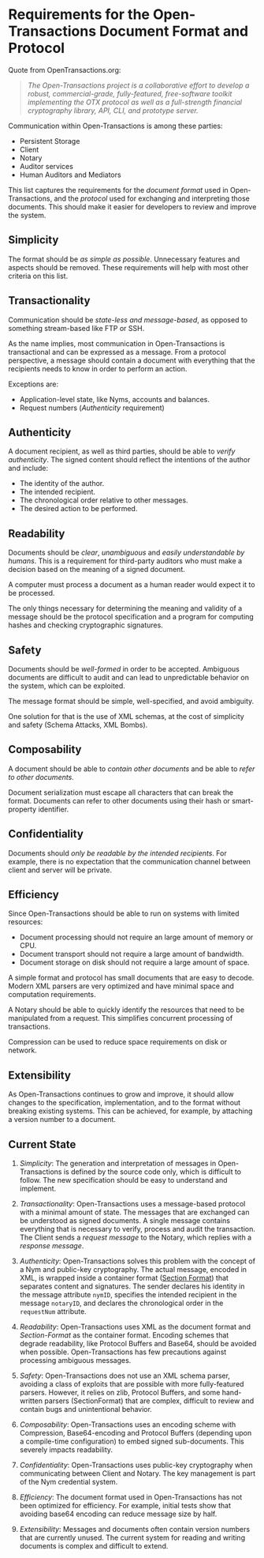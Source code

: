 # Requirements for the Open-Transactions Document Format and Protocol

Quote from OpenTransactions.org:

> *The Open-Transactions project is a collaborative effort to develop a robust,
commercial-grade, fully-featured, free-software toolkit implementing the OTX
protocol as well as a full-strength financial cryptography library, API, CLI,
and prototype server.*

Communication within Open-Transactions is among these parties:

* Persistent Storage
* Client
* Notary
* Auditor services
* Human Auditors and Mediators

This list captures the requirements for the *document format* used in
Open-Transactions, and the *protocol* used for exchanging and interpreting those
documents. This should make it easier for developers to review and improve the
system.

## Simplicity

The format should be *as simple as possible*. Unnecessary features and aspects
should be removed. These requirements will help with most other criteria on this
list.

## Transactionality

Communication should be *state-less and message-based*, as opposed to something
stream-based like FTP or SSH.

As the name implies, most communication in Open-Transactions is transactional
and can be expressed as a message. From a protocol perspective, a message should
contain a document with everything that the recipients needs to know in
order to perform an action.

Exceptions are:
* Application-level state, like Nyms, accounts and balances.
* Request numbers (*Authenticity* requirement)

## Authenticity

A document recipient, as well as third parties, should be able to *verify
authenticity*. The signed content should reflect the intentions of the author
and include:

* The identity of the author.
* The intended recipient.
* The chronological order relative to other messages.
* The desired action to be performed.

## Readability

Documents should be *clear*, *unambiguous* and *easily understandable by
humans*.  This is a requirement for third-party auditors who must make a
decision based on the meaning of a signed document.

A computer must process a document as a human reader would expect it to be
processed.

The only things necessary for determining the meaning and validity of a message
should be the protocol specification and a program for computing hashes and
checking cryptographic signatures.

## Safety

Documents should be *well-formed* in order to be accepted. Ambiguous documents
are difficult to audit and can lead to unpredictable behavior on the system,
which can be exploited.

The message format should be simple, well-specified, and avoid ambiguity.

One solution for that is the use of XML schemas, at the cost of simplicity and
safety (Schema Attacks, XML Bombs).

## Composability

A document should be able to *contain other documents* and be able to *refer to
other documents*.

Document serialization must escape all characters that can break the format.
Documents can refer to other documents using their hash or smart-property
identifier.

## Confidentiality

Documents should *only be readable by the intended recipients*. For example, there
is no expectation that the communication channel between client and server will be
private.

## Efficiency

Since Open-Transactions should be able to run on systems with limited resources:

* Document processing should not require an large amount of memory or CPU.
* Document transport should not require a large amount of bandwidth.
* Document storage on disk should not require a large amount of space.

A simple format and protocol has small documents that are easy to decode. 
Modern XML parsers are very optimized and have minimal space and computation
requirements.

A Notary should be able to quickly identify the resources that need to
be manipulated from a request. This simplifies concurrent processing of
transactions.

Compression can be used to reduce space requirements on disk or network.

## Extensibility

As Open-Transactions continues to grow and improve, it should allow
changes to the specification, implementation, and to the format without
breaking existing systems. This can be achieved, for example, by attaching 
a version number to a document.

## Current State

1. *Simplicity*: The generation and interpretation of messages in
   Open-Transactions is defined by the source code only, which is difficult to
   follow. The new specification should be easy to understand and implement.

1. *Transactionality*: Open-Transactions uses a message-based protocol with a
   minimal amount of state. The messages that are exchanged can be understood as
   signed documents. A single message contains everything that is necessary
   to verify, process and audit the transaction. The Client sends a _request
   message_ to the Notary, which replies with a _response message_.

1. *Authenticity*: Open-Transactions solves this problem with the concept of a
   Nym and public-key cryptography. The actual message, encoded in XML, is wrapped
   inside a container format ([Section Format](encoding/SectionFormat.md)) that
   separates content and signatures.  The sender declares his identity in the
   message attribute `nymID`, specifies the intended recipient in the message
   `notaryID`, and declares the chronological order in the `requestNum` attribute.

1. *Readability*: Open-Transactions uses XML as the document format and
   _Section-Format_ as the container format. Encoding schemes that degrade
   readability, like Protocol Buffers and Base64, should be avoided when possible.
   Open-Transactions has few precautions against processing ambiguous messages.

1. *Safety*: Open-Transactions does not use an XML schema parser, avoiding a
   class of exploits that are possible with more fully-featured parsers. However, it
   relies on zlib, Protocol Buffers, and some hand-written parsers (SectionFormat)
   that are complex, difficult to review and contain bugs and unintentional
   behavior.

1. *Composability*: Open-Transactions uses an encoding scheme with Compression,
   Base64-encoding and Protocol Buffers (depending upon a compile-time configuration)
   to embed signed sub-documents. This severely impacts readability.

1. *Confidentiality*: Open-Transactions uses public-key cryptography when
   communicating between Client and Notary. The key management is part of the Nym
   credential system.

1. *Efficiency*: The document format used in Open-Transactions has not been
   optimized for efficiency. For example, initial tests show that avoiding base64
   encoding can reduce message size by half.

1. *Extensibility*: Messages and documents often contain version numbers that
   are currently unused. The current system for reading and writing documents is
   complex and difficult to extend.
